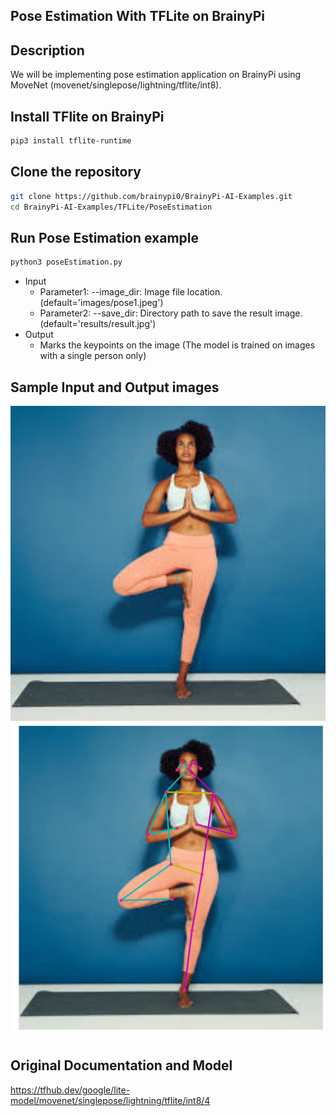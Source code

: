 ## Pose Estimation With TFLite on BrainyPi 
## Description
We will be implementing pose estimation application on BrainyPi using MoveNet (movenet/singlepose/lightning/tflite/int8).

## Install TFlite on BrainyPi
```sh
pip3 install tflite-runtime
```

## Clone the repository
  ```sh
  git clone https://github.com/brainypi0/BrainyPi-AI-Examples.git
  cd BrainyPi-AI-Examples/TFLite/PoseEstimation
  ```

## Run Pose Estimation example
```sh
python3 poseEstimation.py 
```

- Input
  - Parameter1: --image_dir: Image file location. (default='images/pose1.jpeg')
  - Parameter2: --save_dir: Directory path to save the result image. (default='results/result.jpg')
- Output
  - Marks the keypoints on the image (The model is trained on images with a single person only)
  
## Sample Input and Output images
<img src="images/pose1.jpeg" alt="drawing" width="1000"/>
<img src="results/result.jpg" />
  
## Original Documentation and Model
https://tfhub.dev/google/lite-model/movenet/singlepose/lightning/tflite/int8/4
